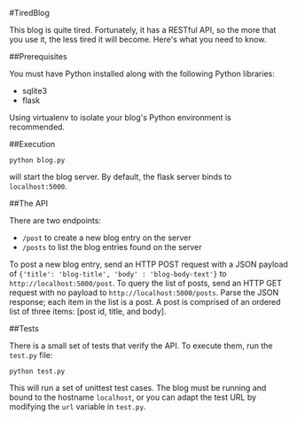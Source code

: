 #TiredBlog

This blog is quite tired. Fortunately, it has a RESTful API, so the more 
that you use it, the less tired it will become. Here's what you need to know.

##Prerequisites

You must have Python installed along with the following Python libraries:

* sqlite3 
* flask

Using virtualenv to isolate your blog's Python environment is recommended.

##Execution

`python blog.py` 

will start the blog server.  By default, the flask server binds to 
`localhost:5000`.

##The API

There are two endpoints: 

* `/post` to create a new blog entry on the server
* `/posts` to list the blog entries found on the server

To post a new blog entry, send an HTTP POST request with a JSON payload
of `{'title': 'blog-title', 'body' : 'blog-body-text'}` to 
`http://localhost:5000/post`. To query the list of posts, send an HTTP GET 
request with no payload to `http://localhost:5000/posts`. Parse the JSON
response; each item in the list is a post. A post is comprised of an ordered
list of three items: [post id, title, and body].

##Tests

There is a small set of tests that verify the API. To execute them, run the 
`test.py` file:

`python test.py`

This will run a set of unittest test cases. The blog must be running and bound
to the hostname `localhost`, or you can adapt the test URL by modifying the
`url` variable in `test.py`.
